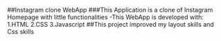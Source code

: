 ##Instagram clone WebApp
###This Application is a clone of Instagram Homepage with little functionalities
-This WebApp is developed with:
1.HTML
2.CSS
3.Javascript
##This project improved my layout skills and Css skills
